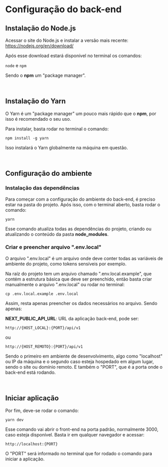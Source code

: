 # Configuração do back-end

## Instalação do <strong>Node.js</strong>

Acessar o site do Node.js e instalar a versão mais recente:
<br/>
https://nodejs.org/en/download/

Após esse download estará disponível no terminal os comandos:

<code>node</code> e <code>npm</code>

Sendo o <strong>npm</strong> um "package manager".

<br/>

## Instalação do <strong>Yarn</strong>

O Yarn é um "package manager" um pouco mais rápido que o <strong>npm</strong>, por isso é recomendado o seu uso.

Para instalar, basta rodar no terminal o comando:

<code>npm install -g yarn</code>

Isso instalará o Yarn globalmente na máquina em questão.

<br/>

## Configuração do ambiente

### <strong>Instalação das dependências</strong>

Para começar com a configuração do ambiente do back-end, é preciso estar na pasta do projeto. Após isso, com o terminal aberto, basta rodar o comando:

<code>yarn</code>

Esse comando atualiza todas as dependências do projeto, criando ou atualizando o conteúdo da pasta <strong>node_modules</strong>.

### <strong>Criar e preencher arquivo ".env.local"</strong>

O arquivo ".env.local" é um arquivo onde deve conter todas as variáveis de ambiente do projeto, como tokens sensíveis por exemplo.

Na raíz do projeto tem um arquivo chamado ".env.local.example", que contém a estrutura básica que deve ser preenchido, então basta criar manualmente o arquivo ".env.local" ou rodar no terminal:

<code>cp .env.local.example .env.local</code>

Assim, resta apenas preencher os dados necessários no arquivo. Sendo apenas:

<strong>NEXT_PUBLIC_API_URL</strong>: URL da aplicação back-end, pode ser:

<code>http://{HOST_LOCAL}:{PORT}/api/v1</code>

ou

<code>http://{HOST_REMOTO}:{PORT}/api/v1</code>

Sendo o primeiro em ambiente de desenvolvimento, algo como "localhost" ou IP da máquina e o segundo caso esteja hospedado em algum lugar, sendo o site ou domínio remoto. E também o "PORT", que é a porta onde o back-end está rodando.

<br/>

## Iniciar aplicação

Por fim, deve-se rodar o comando:

<code>yarn dev</code>

Esse comando vai abrir o front-end na porta padrão, normalmente 3000, caso esteja disponível. Basta ir em qualquer navegador e acessar:

<code>http://localhost:{PORT}</code>

O "PORT" será informado no terminal que for rodado o comando para iniciar a aplicação.

